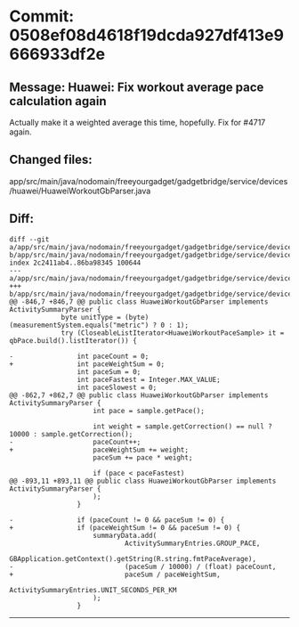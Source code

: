 # Commit: 0508ef08d4618f19dcda927df413e9666933df2e
## Message: Huawei: Fix workout average pace calculation again

Actually make it a weighted average this time, hopefully.
Fix for #4717 again.
## Changed files:
app/src/main/java/nodomain/freeyourgadget/gadgetbridge/service/devices/huawei/HuaweiWorkoutGbParser.java

## Diff:
```
diff --git a/app/src/main/java/nodomain/freeyourgadget/gadgetbridge/service/devices/huawei/HuaweiWorkoutGbParser.java b/app/src/main/java/nodomain/freeyourgadget/gadgetbridge/service/devices/huawei/HuaweiWorkoutGbParser.java
index 2c2411ab4..86ba98345 100644
--- a/app/src/main/java/nodomain/freeyourgadget/gadgetbridge/service/devices/huawei/HuaweiWorkoutGbParser.java
+++ b/app/src/main/java/nodomain/freeyourgadget/gadgetbridge/service/devices/huawei/HuaweiWorkoutGbParser.java
@@ -846,7 +846,7 @@ public class HuaweiWorkoutGbParser implements ActivitySummaryParser {
             byte unitType = (byte) (measurementSystem.equals("metric") ? 0 : 1);
             try (CloseableListIterator<HuaweiWorkoutPaceSample> it = qbPace.build().listIterator()) {
 
-                int paceCount = 0;
+                int paceWeightSum = 0;
                 int paceSum = 0;
                 int paceFastest = Integer.MAX_VALUE;
                 int paceSlowest = 0;
@@ -862,7 +862,7 @@ public class HuaweiWorkoutGbParser implements ActivitySummaryParser {
                     int pace = sample.getPace();
 
                     int weight = sample.getCorrection() == null ? 10000 : sample.getCorrection();
-                    paceCount++;
+                    paceWeightSum += weight;
                     paceSum += pace * weight;
 
                     if (pace < paceFastest)
@@ -893,11 +893,11 @@ public class HuaweiWorkoutGbParser implements ActivitySummaryParser {
                     );
                 }
 
-                if (paceCount != 0 && paceSum != 0) {
+                if (paceWeightSum != 0 && paceSum != 0) {
                     summaryData.add(
                             ActivitySummaryEntries.GROUP_PACE,
                             GBApplication.getContext().getString(R.string.fmtPaceAverage),
-                            (paceSum / 10000) / (float) paceCount,
+                            paceSum / paceWeightSum,
                             ActivitySummaryEntries.UNIT_SECONDS_PER_KM
                     );
                 }
```
-----------------------------------
